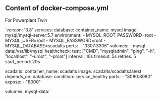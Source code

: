 

## Content of docker-compose.yml
For Powerplant Twin



`version: '3.8'
services:
  database:
    container_name: mysql
    image: mysql/mysql-server:5.7
    environment:
      - MYSQL_ROOT_PASSWORD=root
      - MYSQL_USER=root
      - MYSQL_PASSWORD=root
      - MYSQL_DATABASE=scadalts
    ports:
      - "3307:3306"
    volumes:
      - mysql-data:/var/lib/mysql
    healthcheck:
      test: ["CMD", "mysqladmin", "ping", "-h", "localhost", "-uroot", "-proot"]
      interval: 10s
      timeout: 5s
      retries: 5
      start_period: 20s

  scadalts:
    container_name: scadalts
    image: scadalts/scadalts:latest
    depends_on:
      database:
        condition: service_healthy
    ports:
      - "8080:8080"
    expose:
      - "8000"

volumes:
  mysql-data:`


